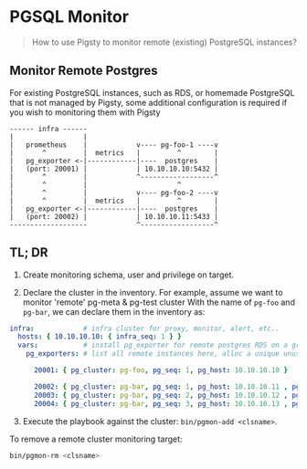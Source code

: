 # PGSQL Monitor

> How to use Pigsty to monitor remote (existing) PostgreSQL instances?



## Monitor Remote Postgres


For existing PostgreSQL instances, such as RDS, or homemade PostgreSQL that is not managed by Pigsty,
 some additional configuration is required if you wish to monitoring them with Pigsty


```
------ infra ------
|                 |
|   prometheus    |            v---- pg-foo-1 ----v
|       ^         |  metrics   |         ^        |
|   pg_exporter <-|------------|----  postgres    |
|   (port: 20001) |            | 10.10.10.10:5432 |
|       ^         |            ^------------------^
|       ^         |                      ^
|       ^         |            v---- pg-foo-2 ----v
|       ^         |  metrics   |         ^        |
|   pg_exporter <-|------------|----  postgres    |
|   (port: 20002) |            | 10.10.10.11:5433 |
-------------------            ^------------------^
```


## TL; DR

1. Create monitoring schema, user and privilege on target.

2. Declare the cluster in the inventory. For example, assume we want to monitor 'remote' pg-meta & pg-test cluster
   With the name of `pg-foo` and `pg-bar`, we can declare them in the inventory as: 

```yaml
infra:            # infra cluster for proxy, monitor, alert, etc..
  hosts: { 10.10.10.10: { infra_seq: 1 } }
  vars:           # install pg_exporter for remote postgres RDS on a group 'infra'
    pg_exporters: # list all remote instances here, alloc a unique unused local port as k

      20001: { pg_cluster: pg-foo, pg_seq: 1, pg_host: 10.10.10.10 }

      20002: { pg_cluster: pg-bar, pg_seq: 1, pg_host: 10.10.10.11 , pg_port: 5432 }
      20003: { pg_cluster: pg-bar, pg_seq: 2, pg_host: 10.10.10.12 , pg_exporter_url: 'postgres://dbuser_monitor:DBUser.Monitor@10.10.10.12:5432/postgres?sslmode=disable'}
      20004: { pg_cluster: pg-bar, pg_seq: 3, pg_host: 10.10.10.13 , pg_monitor_username: dbuser_monitor, pg_monitor_password: DBUser.Monitor }

```

3. Execute the playbook against the cluster: `bin/pgmon-add <clsname>`.


To remove a remote cluster monitoring target:

```bash
bin/pgmon-rm <clsname>
```